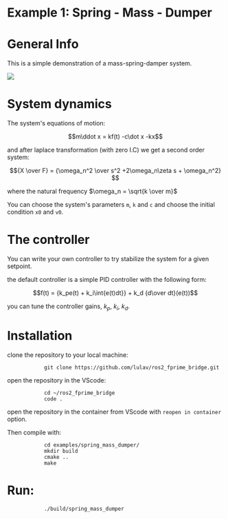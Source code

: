 # Example 1: Spring - Mass - Dumper 

# General Info

This is a simple demonstration of a mass-spring-damper system.

![](https://user-images.githubusercontent.com/58637596/204790078-3ea8521c-d218-4a8e-961f-828165b24814.png)

# System dynamics

The system's equations of motion:

$$m\ddot x =  kf(t) -c\dot x -kx$$

and after laplace transformation (with zero I.C) we get a second order system:

$${X \over F} = {\omega_n^2 \over s^2 +2\omega_n\zeta s + \omega_n^2} $$

where the natural frequency $\omega_n = \sqrt{k \over m}$

You can choose the system's parameters `m`, `k` and `c` and choose the initial condition `x0` and `v0`.


# The controller

You can write your own controller to try stabilize the system for a given setpoint.

the default controller is a simple PID controller with the following form:

$$f(t) = {k_pe(t) + k_i\int{e(t)dt}} + k_d {d\over dt}(e(t))$$

you can tune the controller gains, $k_p$, $k_i$, $k_d$.


# Installation

clone the repository to your local machine:
                
                git clone https://github.com/lulav/ros2_fprime_bridge.git

open the repository in the VScode:

                cd ~/ros2_fprime_bridge
                code .

open the repository in the container from VScode with `reopen in container` option.

Then compile with:

                cd examples/spring_mass_dumper/
                mkdir build     
                cmake ..
                make   

# Run:

                ./build/spring_mass_dumper

